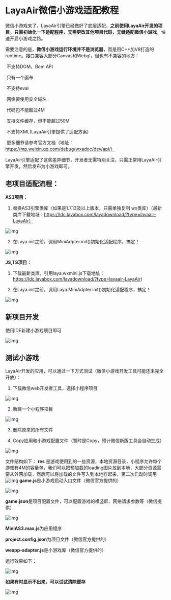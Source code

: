 # LayaAir微信小游戏适配教程

​	微信小游戏来了，LayaAir引擎已经做好了底层适配，**之前使用LayaAir开发的项目，只需初始化一下适配程序，无需更改其他项目代码，无缝适配微信小游戏**，快速开启小游戏之路。

​	需要注意的是，**微信小游戏运行环境并不是浏览器**，而是用C++加V8打造的runtime。接口兼容大部分Canvas和Webgl，但也有不兼容的地方：

​	不支持DOM，Bom API

​	只有一个画布

​	不支持eval

​	网络要使用安全域名

​	代码包不能超过4M

​	支持文件缓存，但不能超过50M

​	不支持XML(LayaAir引擎提供了适配方案)

​	更多细节请参考官方文档（地址：https://mp.weixin.qq.com/debug/wxadoc/dev/api/）

​	LayaAir引擎适配了这些差异细节，开发者无需特别关注，只需正常用LayaAir引擎开发，然后发布为小游戏即可。



## 老项目适配流程：

**AS3项目：**

1. 替换AS3引擎类库（如果是1.7.13及以上版本，只需单独复制 wx类库）（最新类库下载地址：https://ldc.layabox.com/layadownload/?type=layaair-LayaAir）

![img](res/1.png) 

2. 在Laya.init之前，调用MiniAdpter.init()初始化适配程序，搞定！

![img](res/2.png) 



**JS,TS项目：**

1. 下载最新类库，引用laya.wxmini.js下载地址：https://ldc.layabox.com/layadownload/?type=layaair-LayaAir)

2. 在Laya.init之前，调用Laya.MiniAdpter.init()初始化适配程序，搞定！

![img](res/3.png) 



## 新项目开发

使用IDE新建小游戏项目即可

![img](res/4.png)



## 测试小游戏

LayaAir开发的应用，可以通过一下方式测试（微信小游戏开发工具可能还未完全开放）： 

1. 下载微信web开发者工具，选择小程序项目

![img](res/5.png) 

2. 新建一个小程序项目



![img](res/6.png) 

 

3. 删除原来的所有文件

4. Copy应用和小游戏配置文件（暂时是Copy，预计微信新版工具会自动生成）

![img](res/7.png) 

文件结构如下：
**res** 是游戏使用到的一些资源，本地资源目录，小程序允许每个游戏有4M的容量包，我们可以把预加载的loading图片放到本地，大部分资源需要从外网加载，然后可以将加载的文件写入到本地存起来，第二次启动时调用![img](res/8.png)
**game.js**是小游戏启动入口文件（微信官方提供的）

![img](res/9.png) 

**game.json**是项目配置文件，可以配置游戏的横竖屏、网络请求参数等（微信提供） 

![img](res/10.png) 

**MiniAS3.max.js**为应用程序

**project.config.json**为项目文件（微信官方提供的）

**weapp-adapter.js**是小游戏库（微信官方提供的） 

 

运行效果如下：

![img](res/11.png) 



**如果有时显示不出来，可以试试清除缓存**

![img](res/12.png) 

 